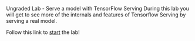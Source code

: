 Ungraded Lab - Serve a model with TensorFlow Serving
During this lab you will get to see more of the internals and features of Tensorflow Serving by serving a real model.

Follow this link to [start](https://colab.research.google.com/github/https-deeplearning-ai/machine-learning-engineering-for-production-public/blob/main/course4/week1-ungraded-labs/C4_W1_Lab_3_TFS.ipynb) the lab!